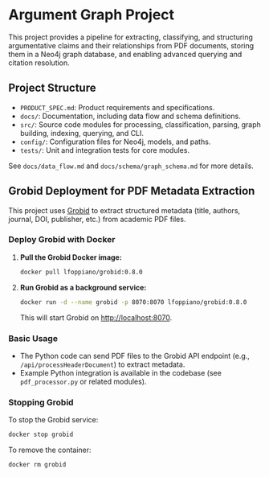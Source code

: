 # Argument Graph Project

This project provides a pipeline for extracting, classifying, and structuring argumentative claims and their relationships from PDF documents, storing them in a Neo4j graph database, and enabling advanced querying and citation resolution.

## Project Structure

- `PRODUCT_SPEC.md`: Product requirements and specifications.
- `docs/`: Documentation, including data flow and schema definitions.
- `src/`: Source code modules for processing, classification, parsing, graph building, indexing, querying, and CLI.
- `config/`: Configuration files for Neo4j, models, and paths.
- `tests/`: Unit and integration tests for core modules.

See `docs/data_flow.md` and `docs/schema/graph_schema.md` for more details.

## Grobid Deployment for PDF Metadata Extraction

This project uses [Grobid](https://grobid.readthedocs.io/) to extract structured metadata (title, authors, journal, DOI, publisher, etc.) from academic PDF files.

### Deploy Grobid with Docker

1. **Pull the Grobid Docker image:**
   ```bash
   docker pull lfoppiano/grobid:0.8.0
   ```
2. **Run Grobid as a background service:**
   ```bash
   docker run -d --name grobid -p 8070:8070 lfoppiano/grobid:0.8.0
   ```
   This will start Grobid on [http://localhost:8070](http://localhost:8070).

### Basic Usage
- The Python code can send PDF files to the Grobid API endpoint (e.g., `/api/processHeaderDocument`) to extract metadata.
- Example Python integration is available in the codebase (see `pdf_processor.py` or related modules).

### Stopping Grobid
To stop the Grobid service:
```bash
docker stop grobid
```
To remove the container:
```bash
docker rm grobid
```